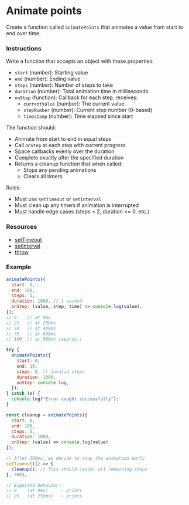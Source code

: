 # Animate points

Create a function called `animatePoints` that animates a value from start to end over time.

### Instructions

Write a function that accepts an object with these properties:

- `start` (number): Starting value
- `end` (number): Ending value
- `steps` (number): Number of steps to take
- `duration` (number): Total animation time in milliseconds
- `onStep` (function): Callback for each step, receives:
  - `currentValue` (number): The current value
  - `stepNumber` (number): Current step number (0-based)
  - `timestamp` (number): Time elapsed since start

The function should:

-  Animate from start to end in equal steps
-  Call `onStep` at each step with current progress
-  Space callbacks evenly over the duration
-  Complete exactly after the specified duration
-  Returns a cleanup function that when called:
    - Stops any pending animations
    - Clears all timers

Rules:
- Must use `setTimeout` or `setInterval`
- Must clean up any timers if animation is interrupted
- Must handle edge cases (steps < 2, duration <= 0, etc.)

### Resources

- [setTimeout](https://developer.mozilla.org/en-US/docs/Web/API/Window/setTimeout)
- [setInterval](https://developer.mozilla.org/en-US/docs/Web/API/Window/setInterval)
- [throw](https://developer.mozilla.org/en-US/docs/Web/JavaScript/Reference/Statements/throw)

### Example

```js
animatePoints({
  start: 0,
  end: 100,
  steps: 5,
  duration: 1000, // 1 second
  onStep: (value, step, time) => console.log(value),
});
// 0    // at 0ms
// 25   // at 200ms
// 50   // at 400ms
// 75   // at 600ms
// 100  // at 800ms (approx.)

try {
  animatePoints({
    start: 0,
    end: 10,
    steps: 0, // invalid steps
    duration: 1000,
    onStep: console.log,
  });
} catch (e) {
  console.log("Error caught successfully");
}

const cleanup = animatePoints({
  start: 0,
  end: 100,
  steps: 5,
  duration: 1000,
  onStep: (value) => console.log(value)
});

// After 300ms, we decide to stop the animation early
setTimeout(() => {
  cleanup(); // This should cancel all remaining steps
}, 300);

// Expected behavior:
// 0    (at 0ms)     - prints
// 25   (at 250ms)   - prints
```
